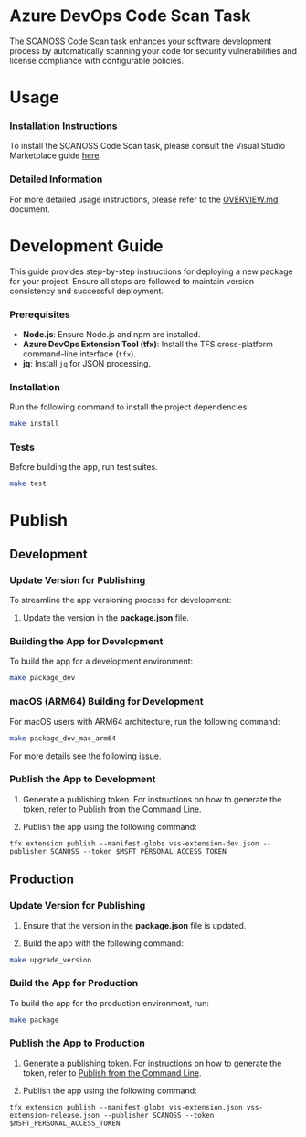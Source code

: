 # Azure DevOps Code Scan Task
The SCANOSS Code Scan task enhances your software development process by automatically scanning your code for security vulnerabilities and license compliance with configurable policies.

# Usage

### Installation Instructions
To install the SCANOSS Code Scan task, please consult the Visual Studio Marketplace guide [here](INSERT_LINK_TO_AZURE_MARKETPLACE_DEV_OPS).  

### Detailed Information
For more detailed usage instructions, please refer to the [OVERVIEW.md](OVERVIEW.md) document.


# Development Guide

This guide provides step-by-step instructions for deploying a new package for your project. Ensure all steps are followed to maintain version consistency and successful deployment.

### Prerequisites

- **Node.js**: Ensure Node.js and npm are installed.
- **Azure DevOps Extension Tool (tfx)**: Install the TFS cross-platform command-line interface (`tfx`).
- **jq**: Install `jq` for JSON processing.

### Installation
Run the following command to install the project dependencies:

``` bash
make install
```



### Tests
Before building the app, run test suites.
``` bash
make test
```


# Publish

## Development

### Update Version for Publishing

To streamline the app versioning process for development:

1. Update the version in the **package.json** file.

### Building the App for Development

To build the app for a development environment:

```bash
make package_dev
```

### macOS (ARM64) Building for Development 
For macOS users with ARM64 architecture, run the following command:
```bash
make package_dev_mac_arm64
```
For more details see the following [issue](https://github.com/microsoft/tfs-cli/issues/414).


### Publish the App to Development

1. Generate a publishing token. For instructions on how to generate the token, refer to [Publish from the Command Line](https://learn.microsoft.com/en-us/azure/devops/extend/publish/command-line?view=azure-devops).

2. Publish the app using the following command:
```
tfx extension publish --manifest-globs vss-extension-dev.json --publisher SCANOSS --token $MSFT_PERSONAL_ACCESS_TOKEN
```


## Production

### Update Version for Publishing

1. Ensure that the version in the **package.json** file is updated.

2. Build the app with the following command:
```bash
make upgrade_version
```

### Build the App for Production

To build the app for the production environment, run:
```bash
make package
```

### Publish the App to Production

1. Generate a publishing token. For instructions on how to generate the token, refer to [Publish from the Command Line](https://learn.microsoft.com/en-us/azure/devops/extend/publish/command-line?view=azure-devops).

2. Publish the app using the following command:
```
tfx extension publish --manifest-globs vss-extension.json vss-extension-release.json --publisher SCANOSS --token $MSFT_PERSONAL_ACCESS_TOKEN
```
